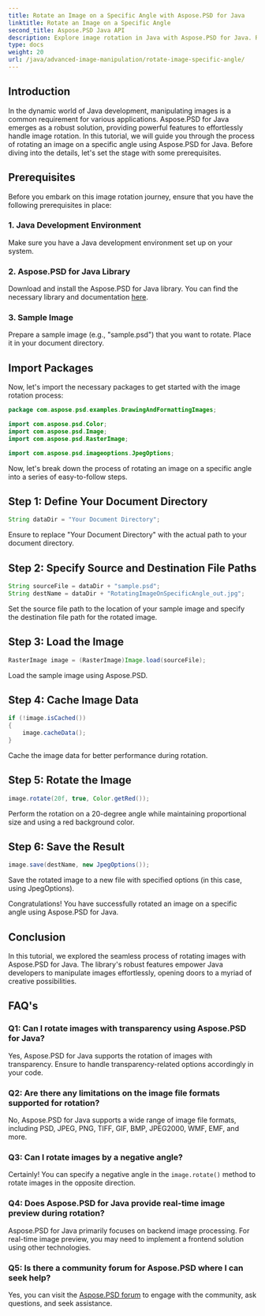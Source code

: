 ```yaml
---
title: Rotate an Image on a Specific Angle with Aspose.PSD for Java
linktitle: Rotate an Image on a Specific Angle
second_title: Aspose.PSD Java API
description: Explore image rotation in Java with Aspose.PSD for Java. Rotate images effortlessly on specific angles.
type: docs
weight: 20
url: /java/advanced-image-manipulation/rotate-image-specific-angle/
---
```

## Introduction

In the dynamic world of Java development, manipulating images is a common requirement for various applications. Aspose.PSD for Java emerges as a robust solution, providing powerful features to effortlessly handle image rotation. In this tutorial, we will guide you through the process of rotating an image on a specific angle using Aspose.PSD for Java. Before diving into the details, let's set the stage with some prerequisites.

## Prerequisites

Before you embark on this image rotation journey, ensure that you have the following prerequisites in place:

### 1. Java Development Environment
Make sure you have a Java development environment set up on your system.

### 2. Aspose.PSD for Java Library
Download and install the Aspose.PSD for Java library. You can find the necessary library and documentation [here](https://reference.aspose.com/psd/java/).

### 3. Sample Image
Prepare a sample image (e.g., "sample.psd") that you want to rotate. Place it in your document directory.

## Import Packages

Now, let's import the necessary packages to get started with the image rotation process:

```java
package com.aspose.psd.examples.DrawingAndFormattingImages;

import com.aspose.psd.Color;
import com.aspose.psd.Image;
import com.aspose.psd.RasterImage;

import com.aspose.psd.imageoptions.JpegOptions;
```

Now, let's break down the process of rotating an image on a specific angle into a series of easy-to-follow steps.

## Step 1: Define Your Document Directory

```java
String dataDir = "Your Document Directory";
```

Ensure to replace "Your Document Directory" with the actual path to your document directory.

## Step 2: Specify Source and Destination File Paths

```java
String sourceFile = dataDir + "sample.psd";
String destName = dataDir + "RotatingImageOnSpecificAngle_out.jpg";
```

Set the source file path to the location of your sample image and specify the destination file path for the rotated image.

## Step 3: Load the Image

```java
RasterImage image = (RasterImage)Image.load(sourceFile);
```

Load the sample image using Aspose.PSD.

## Step 4: Cache Image Data

```java
if (!image.isCached())
{
    image.cacheData();
}
```

Cache the image data for better performance during rotation.

## Step 5: Rotate the Image

```java
image.rotate(20f, true, Color.getRed());
```

Perform the rotation on a 20-degree angle while maintaining proportional size and using a red background color.

## Step 6: Save the Result

```java
image.save(destName, new JpegOptions());
```

Save the rotated image to a new file with specified options (in this case, using JpegOptions).

Congratulations! You have successfully rotated an image on a specific angle using Aspose.PSD for Java.

## Conclusion

In this tutorial, we explored the seamless process of rotating images with Aspose.PSD for Java. The library's robust features empower Java developers to manipulate images effortlessly, opening doors to a myriad of creative possibilities.

## FAQ's

### Q1: Can I rotate images with transparency using Aspose.PSD for Java?

Yes, Aspose.PSD for Java supports the rotation of images with transparency. Ensure to handle transparency-related options accordingly in your code.

### Q2: Are there any limitations on the image file formats supported for rotation?

No, Aspose.PSD for Java supports a wide range of image file formats, including PSD, JPEG, PNG, TIFF, GIF, BMP, JPEG2000, WMF, EMF, and more.

### Q3: Can I rotate images by a negative angle?

Certainly! You can specify a negative angle in the `image.rotate()` method to rotate images in the opposite direction.

### Q4: Does Aspose.PSD for Java provide real-time image preview during rotation?

Aspose.PSD for Java primarily focuses on backend image processing. For real-time image preview, you may need to implement a frontend solution using other technologies.

### Q5: Is there a community forum for Aspose.PSD where I can seek help?

Yes, you can visit the [Aspose.PSD forum](https://forum.aspose.com/c/psd/34) to engage with the community, ask questions, and seek assistance.
